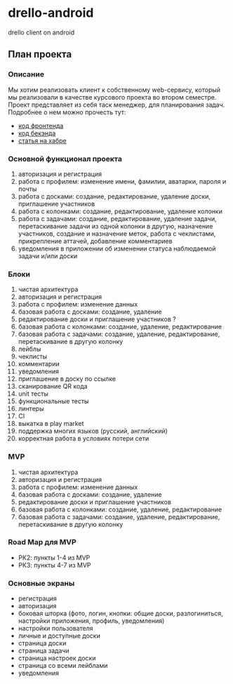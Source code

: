 # drello-android
drello client on android

## План проекта

### Описание

Мы хотим реализовать клиент к собственному web-сервису, который мы реализовали в качестве курсового проекта во втором семестре.
Проект представляет из себя таск менеджер, для планирования задач. Подробнее о нем можно прочесть тут:

* [код фронтенда](https://github.com/SIBIRSKAYA-KORONA/drello-frontend)
* [код бекэнда](https://github.com/SIBIRSKAYA-KORONA/drello-backend)
* [статья на хабре](https://habr.com/ru/company/mailru/blog/518040)

### Основной функционал проекта
 1. aвторизация и регистрация
 2. работа с профилем: изменение имени, фамилии, аватарки, пароля и почты
 3. работа с досками: создание, редактирование, удаление доски, приглашение участников
 4. работа с колонками: создание, редактирование, удаление колонки
 5. работа с задачами: создание, редактирование, удаление задачи, перетаскивание задачи из одной колонки в другую, назначение участников, 
    создание и назначение меток, работа с чеклистами, прикрепление аттачей, добавление комментариев
 6. уведомления в приложении об изменении статуса наблюдаемой задачи и/или доски
 
### Блоки
 1. чистая архитектура
 2. авторизация и регистрация
 3. работа с профилем: изменение данных
 4. базовая работа с досками: создание, удаление
 5. редактирование доски и приглашение участников ?
 6. базовая работа с колонками: создание, удаление, редактирование
 7. базовая работа с задачами: создание, удаление, редактирование, перетаскивание в другую колонку
 8. лейблы
 9. чеклисты
 10. комментарии
 11. уведомления
 12. приглашение в доску по ссылке
 13. сканирование QR кода
 14. unit тесты
 15. функциональные тесты
 16. линтеры
 17. CI
 18. выкатка в play market
 19. поддержка многих языков (русский, английский)
 20. корректная работа в условиях потери сети
 
### MVP
  1. чистая архитектура
  2. авторизация и регистрация
  3. работа с профилем: изменение данных
  4. базовая работа с досками: создание, удаление
  5. редактирование доски и приглашение участников
  6. базовая работа с колонками: создание, удаление, редактирование
  7. базовая работа с задачами: создание, удаление, редактирование, перетаскивание в другую колонку
  
### Road Map для MVP
   * РК2: пункты 1-4 из MVP
   * РК3: пункты 4-7 из MVP
   
### Основные экраны
   * регистрация
   * авторизация
   * боковая шторка (фото, логин, кнопки: общие доски, разлогиниться, настройки приложения, профиль, уведомления)
   * настройки пользователя
   * личные и доступные доски
   * страница доски
   * страница задачи
   * страница настроек доски
   * страница со всеми лейблами
   * уведомления
 

